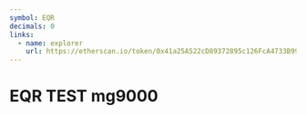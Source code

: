 ```yaml
---
symbol: EQR
decimals: 0
links:
  - name: explorer
    url: https://etherscan.io/token/0x41a25A522cD89372895c126FcA4733B998f4ADE5
---
```


# EQR TEST mg9000
